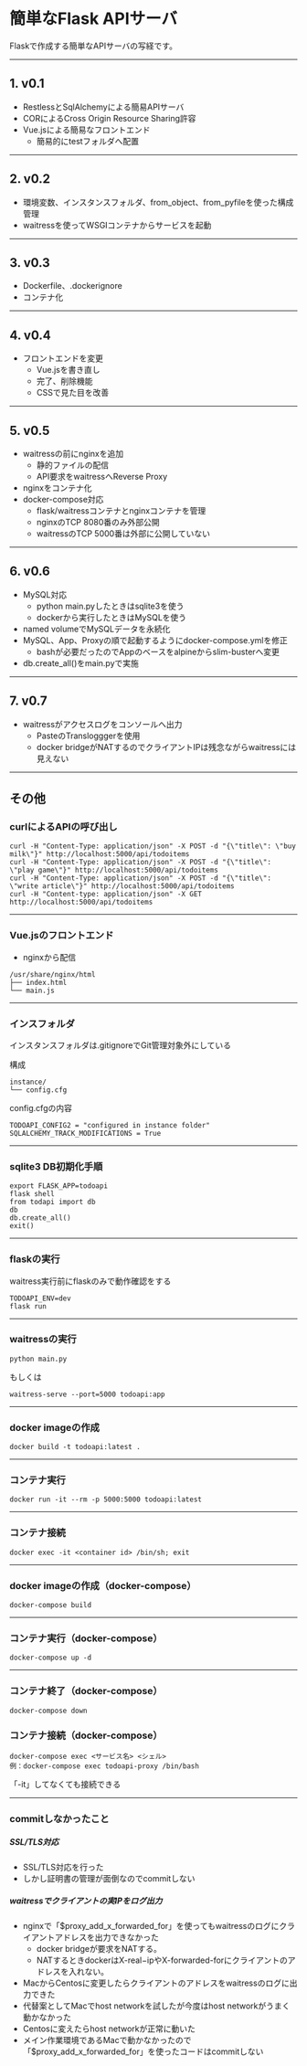 # 簡単なFlask APIサーバ

Flaskで作成する簡単なAPIサーバの写経です。

---

## 1. v0.1

- RestlessとSqlAlchemyによる簡易APIサーバ
- CORによるCross Origin Resource Sharing許容
- Vue.jsによる簡易なフロントエンド
  - 簡易的にtestフォルダへ配置

---

## 2. v0.2

- 環境変数、インスタンスフォルダ、from_object、from_pyfileを使った構成管理
- waitressを使ってWSGIコンテナからサービスを起動

---

## 3. v0.3

- Dockerfile、.dockerignore
- コンテナ化

---

## 4. v0.4

- フロントエンドを変更
  - Vue.jsを書き直し
  - 完了、削除機能
  - CSSで見た目を改善

---

## 5. v0.5

- waitressの前にnginxを追加
  - 静的ファイルの配信
  - API要求をwaitressへReverse Proxy
- nginxをコンテナ化
- docker-compose対応
  - flask/waitressコンテナとnginxコンテナを管理
  - nginxのTCP 8080番のみ外部公開
  - waitressのTCP 5000番は外部に公開していない

---

## 6. v0.6

- MySQL対応
  - python main.pyしたときはsqlite3を使う
  - dockerから実行したときはMySQLを使う
- named volumeでMySQLデータを永続化
- MySQL、App、Proxyの順で起動するようにdocker-compose.ymlを修正
  - bashが必要だったのでAppのベースをalpineからslim-busterへ変更
- db.create_all()をmain.pyで実施

---

## 7. v0.7
- waitressがアクセスログをコンソールへ出力
  - PasteのTranslogggerを使用
  - docker bridgeがNATするのでクライアントIPは残念ながらwaitressには見えない

---

## その他

### curlによるAPIの呼び出し

```
curl -H "Content-Type: application/json" -X POST -d "{\"title\": \"buy milk\"}" http://localhost:5000/api/todoitems
curl -H "Content-Type: application/json" -X POST -d "{\"title\": \"play game\"}" http://localhost:5000/api/todoitems
curl -H "Content-Type: application/json" -X POST -d "{\"title\": \"write article\"}" http://localhost:5000/api/todoitems
curl -H "Content-type: application/json" -X GET http://localhost:5000/api/todoitems
```

---

### Vue.jsのフロントエンド

- nginxから配信

```
/usr/share/nginx/html
├── index.html
└── main.js
```

---

### インスフォルダ

インスタンスフォルダは.gitignoreでGit管理対象外にしている

構成

```
instance/
└── config.cfg
```

config.cfgの内容

```
TODOAPI_CONFIG2 = "configured in instance folder"
SQLALCHEMY_TRACK_MODIFICATIONS = True
```

---

### sqlite3 DB初期化手順

```
export FLASK_APP=todoapi
flask shell
from todapi import db
db
db.create_all()
exit()
```

---

### flaskの実行

waitress実行前にflaskのみで動作確認をする

```
TODOAPI_ENV=dev
flask run
```

---

### waitressの実行

```
python main.py
```

もしくは

```
waitress-serve --port=5000 todoapi:app
```

---

### docker imageの作成

```
docker build -t todoapi:latest .
```

---

### コンテナ実行

```
docker run -it --rm -p 5000:5000 todoapi:latest
```

---

### コンテナ接続

```
docker exec -it <container id> /bin/sh; exit
```

---

### docker imageの作成（docker-compose）

```
docker-compose build
```

---

### コンテナ実行（docker-compose）

```
docker-compose up -d
```

---

### コンテナ終了（docker-compose）

```
docker-compose down
```

### コンテナ接続（docker-compose）

```
docker-compose exec <サービス名> <シェル>
例：docker-compose exec todoapi-proxy /bin/bash
```

「-it」してなくても接続できる

---

### commitしなかったこと

#####  SSL/TLS対応
- SSL/TLS対応を行った
- しかし証明書の管理が面倒なのでcommitしない

##### waitressでクライアントの実IPをログ出力
- nginxで「$proxy_add_x_forwarded_for」を使ってもwaitressのログにクライアントアドレスを出力できなかった
  - docker bridgeが要求をNATする。
  - NATするときdockerはX-real−ipやX-forwarded-forにクライアントのアドレスを入れない。
- MacからCentosに変更したらクライアントのアドレスをwaitressのログに出力できた
- 代替案としてMacでhost networkを試したが今度はhost networkがうまく動かなかった
- Centosに変えたらhost networkが正常に動いた
- メイン作業環境であるMacで動かなかったので「$proxy_add_x_forwarded_for」を使ったコードはcommitしない

